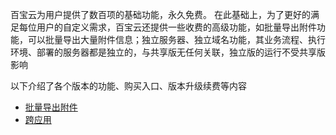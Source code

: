 百宝云为用户提供了数百项的基础功能，永久免费。
在此基础上，为了更好的满足每位用户的自定义需求，百宝云还提供一些收费的高级功能，如批量导出附件功能，可以批量导出大量附件信息；独立服务器、独立域名功能，其业务流程、执行环境、部署的服务器都是独立的，与共享版无任何关联，独立版的运行不受共享版影响

以下介绍了各个版本的功能、购买入口、版本升级续费等内容
* [批量导出附件](P批量导出附件.md)
* [跨应用](跨应用.md)
